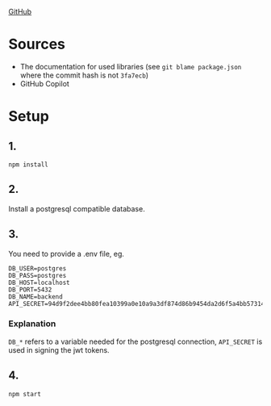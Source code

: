 [GitHub](https://github.com/norpie/backend-web-nodejs)

# Sources

* The documentation for used libraries (see `git blame package.json` where the commit hash is not `3fa7ecb`)
* GitHub Copilot

# Setup

## 1.

`npm install`

## 2.

Install a postgresql compatible database.

## 3.

You need to provide a .env file, eg.

```.env
DB_USER=postgres
DB_PASS=postgres
DB_HOST=localhost
DB_PORT=5432
DB_NAME=backend
API_SECRET=94d9f2dee4bb80fea10399a0e10a9a3df874d86b9454da2d6f5a4bb57314329d
```

### Explanation

`DB_*` refers to a variable needed for the postgresql connection, `API_SECRET` is used in signing the jwt tokens.

## 4.

`npm start`
